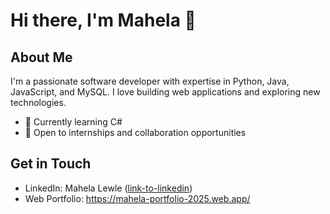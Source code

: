 # Hi there, I'm Mahela 👋

## About Me
I'm a passionate software developer with expertise in Python, Java, JavaScript, and MySQL. I love building web applications and exploring new technologies.

- 🌱 Currently learning C#
- 💼 Open to internships and collaboration opportunities


## Get in Touch
- LinkedIn: Mahela Lewle ([link-to-linkedin](https://www.linkedin.com/in/mahelashewonlewle/))
- Web Portfolio: https://mahela-portfolio-2025.web.app/
